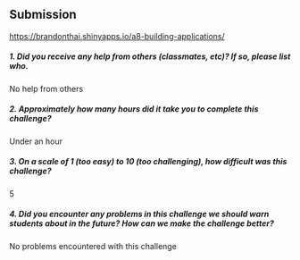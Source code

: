 Submission
----------
https://brandonthai.shinyapps.io/a8-building-applications/

##### 1. Did you receive any help from others (classmates, etc)? If so, please list who.

No help from others

##### 2. Approximately how many hours did it take you to complete this challenge?

Under an hour

##### 3. On a scale of 1 (too easy) to 10 (too challenging), how difficult was this challenge?

5

##### 4. Did you encounter any problems in this challenge we should warn students about in the future? How can we make the challenge better?

No problems encountered with this challenge